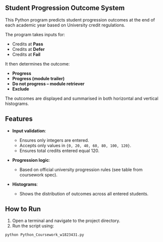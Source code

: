 ## Student Progression Outcome System 

This Python program predicts student progression outcomes at the end of each academic year based on University credit regulations. 

The program takes inputs for:
- Credits at **Pass**
- Credits at **Defer**
- Credits at **Fail**

It then determines the outcome:
- **Progress**
- **Progress (module trailer)**
- **Do not progress – module retriever**
- **Exclude**

The outcomes are displayed and summarised in both horizontal and vertical histograms.


## Features

- **Input validation**:
  - Ensures only integers are entered.
  - Accepts only values in `{0, 20, 40, 60, 80, 100, 120}`.
  - Ensures total credits entered equal 120.

- **Progression logic**:
  - Based on official university progression rules (see table from coursework spec).
  
- **Histograms**:
  - Shows the distribution of outcomes across all entered students.

## How to Run
1. Open a terminal and navigate to the project directory.
2. Run the script using:
```bash
python Python_Coursework_w1823431.py
